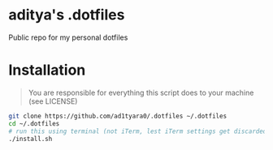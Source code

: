# aditya's .dotfiles
Public repo for my personal dotfiles

# Installation

> You are responsible for everything this script does to your machine (see LICENSE)

```bash
git clone https://github.com/ad1tyara0/.dotfiles ~/.dotfiles
cd ~/.dotfiles
# run this using terminal (not iTerm, lest iTerm settings get discarded on exit)
./install.sh
```

